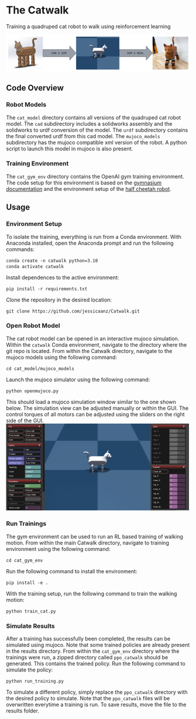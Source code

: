 # The Catwalk 
Training a quadruped cat robot to walk using reinforcement learning

<img src="images/catwalk_process.png" alt="Cat Robot Model" width="800"/>

## Code Overview

### Robot Models
The `cat_model` directory contains all versions of the quadruped cat robot model. The `cad` subdirectory includes a solidworks assembly and the solidworks to urdf conversion of the model. The `urdf` subdirectory contains the final converted urdf from this cad model. The `mujoco_models` subdirectory has the mujoco compatible xml version of the robot. A python script to launch this model in mujoco is also present.

### Training Environment
The `cat_gym_env` directory contains the OpenAI gym training environment. The code setup for this environment is based on the [gymnasium documentation](https://gymnasium.farama.org/index.html) and the environment setup of the [half cheetah robot](https://github.com/openai/gym/blob/master/gym/envs/mujoco/half_cheetah.py).

## Usage

### Environment Setup
To isolate the training, everything is run from a Conda environment. With Anaconda installed, open the Anaconda prompt and run the following commands:
```
conda create -n catwalk python=3.10
conda activate catwalk
```
Install dependences to the active environment:
```
pip install -r requirements.txt
```
Clone the repository in the desired location:
```
git clone https://github.com/jessicaanz/Catwalk.git
```

### Open Robot Model
The cat robot model can be opened in an interactive mujoco simulation. Within the `catwalk` Conda environment, navigate to the directory where the git repo is located. From within the Catwalk directory, navigate to the mujoco models using the following command:
```
cd cat_model/mujoco_models
```
Launch the mujoco simulator using the following command:
```
python openmujoco.py
```
This should load a mujoco simulation window similar to the one shown below. The simulation view can be adjusted manually or within the GUI. The control torques of all motors can be adjusted using the sliders on the right side of the GUI.
<img src="images/mujoco_simulator.png" alt="Mujoco simulation window with cat robot model loaded." width="500"/>

### Run Trainings
The gym environment can be used to run an RL based training of walking motion. From within the main Catwalk directory, navigate to training environment using the following command:
```
cd cat_gym_env
```
Run the following command to install the environment:
```
pip install -e .
```
With the training setup, run the following command to train the walking motion:
```
python train_cat.py
```

### Simulate Results
After a training has successfully been completed, the results can be simulated using mujoco. Note that some trained policies are already present in the results directory. From within the `cat_gym_env` directory where the trainings were run, a zipped directory called `ppo_catwalk` should be generated. This contains the trained policy. Run the following command to simulate the policy:
```
python run_training.py
```
To simulate a different policy, simply replace the `ppo_catwalk` directory with the desired policy to simulate. Note that the `ppo_catwalk` files will be overwritten everytime a training is run. To save results, move the file to the results folder.